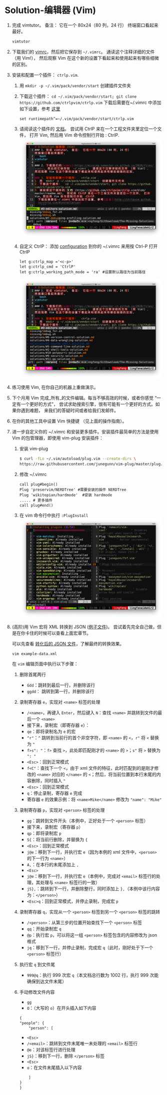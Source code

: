 # Solution-编辑器 (Vim)

1. 完成 vimtutor。 备注： 它在一个 80x24（80 列，24 行） 终端窗口看起来最好。

    ```bash
    vimtutor
    ```

2. 下载我们的 [vimrc](files/vimrc)，然后把它保存到 `~/.vimrc`。 通读这个注释详细的文件 （用 Vim!）， 然后观察 Vim 在这个新的设置下看起来和使用起来有哪些细微的区别。
3. 安装和配置一个插件： `ctrlp.vim`.
    1. 用 `mkdir -p ~/.vim/pack/vendor/start` 创建插件文件夹
    2. 下载这个插件： `cd ~/.vim/pack/vendor/start; git clone https://github.com/ctrlpvim/ctrlp.vim` 下载后需要在~/.vimrc 中添加如下设置，参考 [这里](http://ctrlpvim.github.io/ctrlp.vim/#installation)

        ```vim
        set runtimepath^=~/.vim/pack/vendor/start/ctrlp.vim 
        ```

    3. 请阅读这个插件的 [文档](https://github.com/ctrlpvim/ctrlp.vim/blob/master/readme.md)。 尝试用 CtrlP 来在一个工程文件夹里定位一个文件， 打开 Vim, 然后用 Vim 命令控制行开始 : CtrlP.
    ![1.png](images/3/1.png)
    4. 自定义 CtrlP： 添加 [configuration](https://github.com/ctrlpvim/ctrlp.vim/blob/master/readme.md#basic-options) 到你的 ~/.vimrc 来用按 Ctrl-P 打开 CtrlP

        ```vim
        let g:ctrlp_map ='<c-p>' 
        let g:ctrlp_cmd = 'CtrlP'
        let g:ctrlp_working_path_mode = 'ra' #设置默认路径为当前路径
        ```

        ![1.png](images/3/2.png)
4. 练习使用 Vim, 在你自己的机器上重做演示。
5. 下个月用 Vim 完成_所有_的文件编辑。每当不够高效的时候，或者你感觉 “一定有一个更好的方式”， 尝试求助搜索引擎，很有可能有一个更好的方式。如果你遇到难题， 来我们的答疑时间或者给我们发邮件。
6. 在你的其他工具中设置 Vim 快捷键 （见上面的操作指南）。
7. 进一步自定义你的 ~/.vimrc 和安装更多插件。安装插件最简单的方法是使用 Vim 的包管理器，即使用 vim-plug 安装插件：
    1. 安装 vim-plug

        ```bash
        $ curl -fLo ~/.vim/autoload/plug.vim --create-dirs \
        https://raw.githubusercontent.com/junegunn/vim-plug/master/plug.vim
        ```

    2. 修改 ~/.vimrc

        ```vim
        call plug#begin()
        Plug 'preservim/NERDTree' #需要安装的插件 NERDTree
        Plug 'wikitopian/hardmode'  #安装 hardmode
        ..... # 更多插件
        call plug#end()
        ```

    3. 在 vim 命令行中执行 `:PlugInstall`
        ![1.png](images/3/3.png)
8. (高阶)用 Vim 宏将 XML 转换到 JSON ([例子文件](files/example-data.xml))。 尝试着先完全自己做，但是在你卡住的时候可以查看上面宏章节。  

    可以先查看 [转化后的 JSON 文件](demoCode/3/example-data.json)，了解最终的转换效果。

    ```bash
    vim example-data.xml
    ```

    在 `vim` 编辑页面中执行以下步骤：

    1. 删除首尾两行
        - `Gdd`：跳转到最后一行，并删除该行
        - `ggdd`： 跳转到第一行，并删除该行
    2. 录制寄存器 `e`，实现对 `<name>` 标签的处理
        - `/<name>`，再键入 `Enter`，然后键入 `N`：查找 `<name>` 并跳转到文件的最后一个 `<name>`
        - 接下来，录制宏（即寄存器 `e`）：
        - `qe`：即将录制名为 `e` 的宏
        - `^r"`：`^` 跳转到当前行的首个非空字符，即 `<name>` 的 `<`，`r"` 将 `<` 替换为 `"`
        - `f>s": "`：`f>` 查找 `>`，此处即匹配刚才的 `<name>` 的 `>`；`s"` 将 `>` 替换为 `": "`
        - `<Esc>`：回到正常模式
        - `f<C"`：查找下一个 `<`，由于 xml 文件的特征，此时匹配到的是刚才修改的 `<name>` 对应的 `</name>` 的 `<`；然后，将当前位置到本行末尾的内容删除，同时插入 `"`
        - `<Esc>`：回到正常模式
        - `q`：停止录制，寄存器 `e` 完成
        - 寄存器 `e` 的效果示例：将 `<name>Mike</name>` 修改为 `"name": "Mike"`  
    3. 录制寄存器 `p`，实现对 `<person>` 标签的处理
        - `gg`：跳转到文件开头（本例中，正好处于一个 `<person>` 标签）
        - 接下来，录制宏（寄存器 `p`）
        - `qp`：即将录制宏 `p`
        - `S{`：将当前行删除，并替换为 `{`
        - `<Esc>`：回到正常模式
        - `j@e`：移到下一行，并执行宏 `e`（因为本例的 xml 文件中，`<person>` 的下一行为 `<name>`）
        - `A,`：在本行的末尾添加上 `,`
        - `<Esc>`
        - `j@e`：移到下一行，并执行宏 `e`（本例中，完成对 `<email>` 标签行的处理，其处理与 `<name>` 标签行的一致）
        - `jS},`：跳转到下一行，并删除整行，同时添加上 `},`（本例中该行内容为：`</person>`）
        - `<Esc>q`：回到正常模式，并停止录制，完成宏 `p`
    4. 录制寄存器 `q`，实现从一个 `<person>` 标签到另一个 `<person>` 标签的跳转
        - `/<person>`：从第三步的位置开始查找下一个 `<person>` 标签
        - `qq`：开始录制宏 `q`
        - `@p`：执行宏 `p`，可以将这一组 `<person>` 标签包含的内容修改为 json 格式
        - `jq`：移到下一行，并停止录制，完成宏 `q`（此时，刚好处于下一个 `<person>` 标签行）
    5. 执行宏 `q` 到文件尾
        - `999@q`：执行 999 次宏 `q`（本文档总行数为 1002 行，执行 999 次能确保到达文件末尾）
    6. 手动修改文件内容
        - `gg`
        - `O`：（大写的 `o`）在开头插入如下内容

        ```shell
        {
        "people": {
            "person": [
        ```

        - `<Esc>`
        - `/<email>`：跳转到文件末尾唯一未处理的 `<email>` 标签行
        - `@e`：对该标签行进行处理
        - `jS}`：移到下一行，删除 `</person>` 标签
        - `<Esc>`
        - `o`：在文件末尾插入以下内容

        ```shell
            ]
        }
        }
        ```
